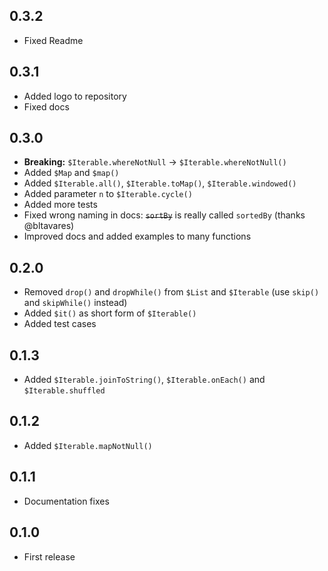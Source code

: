 ## 0.3.2
- Fixed Readme

## 0.3.1
- Added logo to repository
- Fixed docs

## 0.3.0
- **Breaking:** `$Iterable.whereNotNull` -> `$Iterable.whereNotNull()`
- Added `$Map` and `$map()`
- Added `$Iterable.all()`, `$Iterable.toMap()`, `$Iterable.windowed()`
- Added parameter `n` to `$Iterable.cycle()`
- Added more tests
- Fixed wrong naming in docs: ~~`sortBy`~~ is really called `sortedBy` (thanks @bltavares)
- Improved docs and added examples to many functions

## 0.2.0
- Removed `drop()` and `dropWhile()` from `$List` and `$Iterable` (use `skip()` and `skipWhile()` instead)
- Added `$it()` as short form of `$Iterable()`
- Added test cases

## 0.1.3
- Added `$Iterable.joinToString()`, `$Iterable.onEach()` and `$Iterable.shuffled`

## 0.1.2
- Added `$Iterable.mapNotNull()`

## 0.1.1
- Documentation fixes

## 0.1.0
- First release